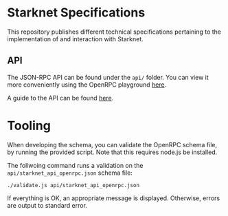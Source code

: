 # Starknet Specifications

This repository publishes different technical specifications pertaining to the implementation of and interaction with Starknet.

## API

The JSON-RPC API can be found under the `api/` folder.
You can view it more conveniently using the OpenRPC playground [here](https://playground.open-rpc.org/?uiSchema%5BappBar%5D%5Bui:splitView%5D=false&schemaUrl=https://raw.githubusercontent.com/starkware-libs/starknet-specs/master/api/starknet_api_openrpc.json&uiSchema%5BappBar%5D%5Bui:input%5D=false&uiSchema%5BappBar%5D%5Bui:darkMode%5D=true&uiSchema%5BappBar%5D%5Bui:examplesDropdown%5D=false).

A guide to the API can be found [here](./starknet_vs_ethereum_node_apis.md).

# Tooling

When developing the schema, you can validate the OpenRPC schema file, by running the provided script.
Note that this requires node.js be installed.

The follwoing command runs a validation on the `api/starknet_api_openrpc.json` schema file:
```
./validate.js api/starknet_api_openrpc.json
```


If everything is OK, an appropriate message is displayed. Otherwise, errors are output to standard error.
